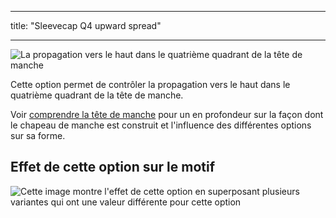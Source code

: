 - - -
title: "Sleevecap Q4 upward spread"
- - -

![La propagation vers le haut dans le quatrième quadrant de la tête de manche](./sleevecapq4spread1.svg)

Cette option permet de contrôler la propagation vers le haut dans le quatrième quadrant de la tête de manche.

<Tip>

Voir [comprendre la tête de manche](/docs/patterns/brian/options#understanding-the-sleevecap) pour un
en profondeur sur la façon dont le chapeau de manche est construit et l'influence des différentes options sur sa forme.

</Tip>

## Effet de cette option sur le motif

![Cette image montre l'effet de cette option en superposant plusieurs variantes qui ont une valeur différente pour cette option](teagan_sleevecapq4spread1_sample.svg "Effect of this option on the pattern")
